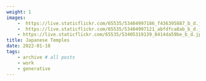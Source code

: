 ```yaml
---
weight: 1
images:
    -  https://live.staticflickr.com/65535/53404997186_f436395887_b_d.jpg
    -  https://live.staticflickr.com/65535/53404997121_abfdfca8ab_b_d.jpg
    - https://live.staticflickr.com/65535/53405319139_8414da59be_b_d.jpg
title: Japanese Temples
date: 2022-01-10
tags:
    - archive # all posts
    - work
    - generative 
---
```

